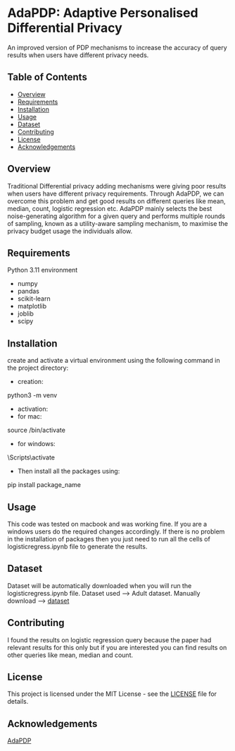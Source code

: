 # AdaPDP: Adaptive Personalised Differential Privacy

An improved version of PDP mechanisms to increase the accuracy of query results when users have different privacy needs.

## Table of Contents

- [Overview](#overview)
- [Requirements](#requirements)
- [Installation](#installation)
- [Usage](#usage)
- [Dataset](#Dataset)
- [Contributing](#contributing)
- [License](#license)
- [Acknowledgements](#Acknowledgements)

## Overview

Traditional Differential privacy adding mechanisms were giving poor results when users have different privacy requirements. Through AdaPDP, we can overcome this problem and get good results on different queries like mean, median, count, logistic regression etc. AdaPDP mainly selects the best noise-generating algorithm for a given query and performs multiple rounds of sampling, known as a utility-aware sampling mechanism, to maximise the privacy budget usage the individuals allow.

## Requirements

Python 3.11 environment

- numpy
- pandas
- scikit-learn
- matplotlib
- joblib
- scipy

## Installation

create and activate a virtual environment using the following command in the project directory:

- creation:

python3 -m venv <env-name>
  
- activation:
- for mac:

source <env-name>/bin/activate
  
- for windows:

<env-name>\Scripts\activate

- Then install all the packages using:
  
pip install package_name

## Usage

This code was tested on macbook and was working fine. If you are a windows users do the required changes accordingly. If there is no problem in the installation of packages then you just need to run all the cells of logisticregress.ipynb file to generate the results.

## Dataset

Dataset will be automatically downloaded when you will run the logisticregress.ipynb file. Dataset used --> Adult dataset. Manually download --> [dataset](https://archive.ics.uci.edu/dataset/2/adult)

## Contributing

I found the results on logistic regression query because the paper had relevant results for this only but if you are interested you can find results on other queries like mean, median and count. 

## License

This project is licensed under the MIT License - see the [LICENSE](LICENSE) file for details.

## Acknowledgements

[AdaPDP](https://ieeexplore.ieee.org/stamp/stamp.jsp?tp=&arnumber=9488825)
